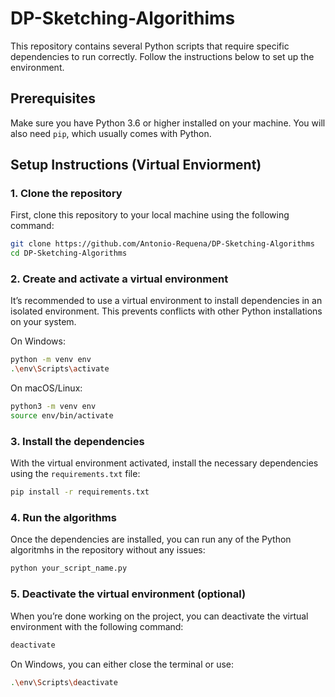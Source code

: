 # DP-Sketching-Algorithims
This repository contains several Python scripts that require specific dependencies to run correctly. Follow the instructions below to set up the environment.

## Prerequisites

Make sure you have Python 3.6 or higher installed on your machine. You will also need `pip`, which usually comes with Python.

## Setup Instructions (Virtual Enviorment)

### 1. Clone the repository

First, clone this repository to your local machine using the following command:

```bash
git clone https://github.com/Antonio-Requena/DP-Sketching-Algorithms
cd DP-Sketching-Algorithms
```

### 2. Create and activate a virtual environment

It’s recommended to use a virtual environment to install dependencies in an isolated environment. This prevents conflicts with other Python installations on your system.

On Windows:

```bash
python -m venv env
.\env\Scripts\activate
```

On macOS/Linux:

```bash
python3 -m venv env
source env/bin/activate
```

### 3. Install the dependencies

With the virtual environment activated, install the necessary dependencies using the `requirements.txt` file:

```bash
pip install -r requirements.txt
```

### 4. Run the algorithms

Once the dependencies are installed, you can run any of the Python algoritmhs in the repository without any issues:

```bash
python your_script_name.py
```

### 5. Deactivate the virtual environment (optional)

When you’re done working on the project, you can deactivate the virtual environment with the following command:

```bash
deactivate
```

On Windows, you can either close the terminal or use:

```bash
.\env\Scripts\deactivate
```
